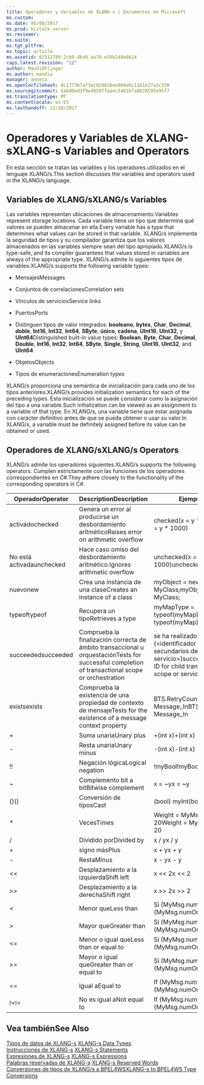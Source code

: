 ```yaml
---
title: Operadores y Variables de XLANG-s | Documentos de Microsoft
ms.custom: 
ms.date: 06/08/2017
ms.prod: biztalk-server
ms.reviewer: 
ms.suite: 
ms.tgt_pltfrm: 
ms.topic: article
ms.assetid: 02512789-2cb9-4ba9-aa78-e59b248e6b24
caps.latest.revision: "12"
author: MandiOhlinger
ms.author: mandia
manager: anneta
ms.openlocfilehash: 8c1773b7af3ec029026ee884e6c1161e27a3c330
ms.sourcegitcommit: 5abd0ed3f9e4858ffaaec5481bfa8878595e95f7
ms.translationtype: MT
ms.contentlocale: es-ES
ms.lasthandoff: 11/28/2017
---
```

# <a name="xlang-s-variables-and-operators"></a><span data-ttu-id="682fe-102">Operadores y Variables de XLANG-s</span><span class="sxs-lookup"><span data-stu-id="682fe-102">XLANG-s Variables and Operators</span></span>
<span data-ttu-id="682fe-103">En esta sección se tratan las variables y los operadores utilizados en el lenguaje XLANG/s.</span><span class="sxs-lookup"><span data-stu-id="682fe-103">This section discusses the variables and operators used in the XLANG/s language.</span></span>  
  
## <a name="xlangs-variables"></a><span data-ttu-id="682fe-104">Variables de XLANG/s</span><span class="sxs-lookup"><span data-stu-id="682fe-104">XLANG/s Variables</span></span>  
 <span data-ttu-id="682fe-105">Las variables representan ubicaciones de almacenamiento.</span><span class="sxs-lookup"><span data-stu-id="682fe-105">Variables represent storage locations.</span></span> <span data-ttu-id="682fe-106">Cada variable tiene un tipo que determina qué valores se pueden almacenar en ella.</span><span class="sxs-lookup"><span data-stu-id="682fe-106">Every variable has a type that determines what values can be stored in that variable.</span></span> <span data-ttu-id="682fe-107">XLANG/s implementa la seguridad de tipos y su compilador garantiza que los valores almacenados en las variables siempre sean del tipo apropiado.</span><span class="sxs-lookup"><span data-stu-id="682fe-107">XLANG/s is type-safe, and its compiler guarantees that values stored in variables are always of the appropriate type.</span></span> <span data-ttu-id="682fe-108">XLANG/s admite lo siguientes tipos de variables:</span><span class="sxs-lookup"><span data-stu-id="682fe-108">XLANG/s supports the following variable types:</span></span>  
  
-   <span data-ttu-id="682fe-109">Mensajes</span><span class="sxs-lookup"><span data-stu-id="682fe-109">Messages</span></span>  
  
-   <span data-ttu-id="682fe-110">Conjuntos de correlaciones</span><span class="sxs-lookup"><span data-stu-id="682fe-110">Correlation sets</span></span>  
  
-   <span data-ttu-id="682fe-111">Vínculos de servicios</span><span class="sxs-lookup"><span data-stu-id="682fe-111">Service links</span></span>  
  
-   <span data-ttu-id="682fe-112">Puertos</span><span class="sxs-lookup"><span data-stu-id="682fe-112">Ports</span></span>  
  
-   <span data-ttu-id="682fe-113">Distinguen tipos de valor integrados: **booleano**, **bytes**, **Char**, **Decimal**, **doble**,  **Int16**, **Int32**, **Int64**, **SByte**, **único**, **cadena**, **UInt16**, **UInt32**, y **UInt64**</span><span class="sxs-lookup"><span data-stu-id="682fe-113">Distinguished built-in value types: **Boolean**, **Byte**, **Char**, **Decimal**, **Double**, **Int16**, **Int32**, **Int64**, **SByte**, **Single**, **String**, **UInt16**, **UInt32**, and **UInt64**</span></span>  
  
-   <span data-ttu-id="682fe-114">Objetos</span><span class="sxs-lookup"><span data-stu-id="682fe-114">Objects</span></span>  
  
-   <span data-ttu-id="682fe-115">Tipos de enumeraciones</span><span class="sxs-lookup"><span data-stu-id="682fe-115">Enumeration types</span></span>  
  
 <span data-ttu-id="682fe-116">XLANG/s proporciona una semántica de inicialización para cada uno de los tipos anteriores.</span><span class="sxs-lookup"><span data-stu-id="682fe-116">XLANG/s provides initialization semantics for each of the preceding types.</span></span> <span data-ttu-id="682fe-117">Esta inicialización se puede considerar como la asignación del tipo a una variable.</span><span class="sxs-lookup"><span data-stu-id="682fe-117">Such initialization can be viewed as an assignment to a variable of that type.</span></span> <span data-ttu-id="682fe-118">En XLANG/s, una variable tiene que estar asignada con carácter definitivo antes de que se pueda obtener o usar su valor.</span><span class="sxs-lookup"><span data-stu-id="682fe-118">In XLANG/s, a variable must be definitely assigned before its value can be obtained or used.</span></span>  
  
## <a name="xlangs-operators"></a><span data-ttu-id="682fe-119">Operadores de XLANG/s</span><span class="sxs-lookup"><span data-stu-id="682fe-119">XLANG/s Operators</span></span>  
 <span data-ttu-id="682fe-120">XLANG/s admite los operadores siguientes.</span><span class="sxs-lookup"><span data-stu-id="682fe-120">XLANG/s supports the following operators.</span></span> <span data-ttu-id="682fe-121">Cumplen estrictamente con las funciones de los operadores correspondientes en C#.</span><span class="sxs-lookup"><span data-stu-id="682fe-121">They adhere closely to the functionality of the corresponding operators in C#.</span></span>  
  
|<span data-ttu-id="682fe-122">Operador</span><span class="sxs-lookup"><span data-stu-id="682fe-122">Operator</span></span>|<span data-ttu-id="682fe-123">Description</span><span class="sxs-lookup"><span data-stu-id="682fe-123">Description</span></span>|<span data-ttu-id="682fe-124">Ejemplo</span><span class="sxs-lookup"><span data-stu-id="682fe-124">Example</span></span>|  
|--------------|-----------------|-------------|  
|<span data-ttu-id="682fe-125">activado</span><span class="sxs-lookup"><span data-stu-id="682fe-125">checked</span></span>|<span data-ttu-id="682fe-126">Genera un error al producirse un desbordamiento aritmético</span><span class="sxs-lookup"><span data-stu-id="682fe-126">Raises error on arithmetic overflow</span></span>|<span data-ttu-id="682fe-127">checked(x = y * 1000)</span><span class="sxs-lookup"><span data-stu-id="682fe-127">checked(x = y * 1000)</span></span>|  
|<span data-ttu-id="682fe-128">No está activada</span><span class="sxs-lookup"><span data-stu-id="682fe-128">unchecked</span></span>|<span data-ttu-id="682fe-129">Hace caso omiso del desbordamiento aritmético.</span><span class="sxs-lookup"><span data-stu-id="682fe-129">Ignores arithmetic overflow</span></span>|<span data-ttu-id="682fe-130">unchecked(x = y * 1000)</span><span class="sxs-lookup"><span data-stu-id="682fe-130">unchecked(x = y * 1000)</span></span>|  
|<span data-ttu-id="682fe-131">nuevo</span><span class="sxs-lookup"><span data-stu-id="682fe-131">new</span></span>|<span data-ttu-id="682fe-132">Crea una instancia de una clase</span><span class="sxs-lookup"><span data-stu-id="682fe-132">Creates an instance of a class</span></span>|<span data-ttu-id="682fe-133">myObject = new MyClass;</span><span class="sxs-lookup"><span data-stu-id="682fe-133">myObject = new MyClass;</span></span>|  
|<span data-ttu-id="682fe-134">typeof</span><span class="sxs-lookup"><span data-stu-id="682fe-134">typeof</span></span>|<span data-ttu-id="682fe-135">Recupera un tipo</span><span class="sxs-lookup"><span data-stu-id="682fe-135">Retrieves a type</span></span>|<span data-ttu-id="682fe-136">myMapType = typeof(myMap)</span><span class="sxs-lookup"><span data-stu-id="682fe-136">myMapType = typeof(myMap)</span></span>|  
|<span data-ttu-id="682fe-137">succeeded</span><span class="sxs-lookup"><span data-stu-id="682fe-137">succeeded</span></span>|<span data-ttu-id="682fe-138">Comprueba la finalización correcta de ámbito transaccional u orquestación</span><span class="sxs-lookup"><span data-stu-id="682fe-138">Tests for successful completion of transactional scope or orchestration</span></span>|<span data-ttu-id="682fe-139">se ha realizado correctamente (\<identificador de transacción de secundarios del ámbito actual o servicio\>)</span><span class="sxs-lookup"><span data-stu-id="682fe-139">succeeded(\<transaction ID for child transaction of current scope or service\>)</span></span>|  
|<span data-ttu-id="682fe-140">exists</span><span class="sxs-lookup"><span data-stu-id="682fe-140">exists</span></span>|<span data-ttu-id="682fe-141">Comprueba la existencia de una propiedad de contexto de mensaje</span><span class="sxs-lookup"><span data-stu-id="682fe-141">Tests for the existence of a message context property</span></span>|<span data-ttu-id="682fe-142">BTS.RetryCount exists Message_In</span><span class="sxs-lookup"><span data-stu-id="682fe-142">BTS.RetryCount exists Message_In</span></span>|  
|+|<span data-ttu-id="682fe-143">Suma unaria</span><span class="sxs-lookup"><span data-stu-id="682fe-143">Unary plus</span></span>|<span data-ttu-id="682fe-144">+(int x)</span><span class="sxs-lookup"><span data-stu-id="682fe-144">+(int x)</span></span>|  
|-|<span data-ttu-id="682fe-145">Resta unaria</span><span class="sxs-lookup"><span data-stu-id="682fe-145">Unary minus</span></span>|<span data-ttu-id="682fe-146">-(int x)</span><span class="sxs-lookup"><span data-stu-id="682fe-146">-(int x)</span></span>|  
|<span data-ttu-id="682fe-147">!</span><span class="sxs-lookup"><span data-stu-id="682fe-147">!</span></span>|<span data-ttu-id="682fe-148">Negación lógica</span><span class="sxs-lookup"><span data-stu-id="682fe-148">Logical negation</span></span>|<span data-ttu-id="682fe-149">!myBool</span><span class="sxs-lookup"><span data-stu-id="682fe-149">!myBool</span></span>|  
|~|<span data-ttu-id="682fe-150">Complemento bit a bit</span><span class="sxs-lookup"><span data-stu-id="682fe-150">Bitwise complement</span></span>|<span data-ttu-id="682fe-151">x = ~y</span><span class="sxs-lookup"><span data-stu-id="682fe-151">x = ~y</span></span>|  
|<span data-ttu-id="682fe-152">()</span><span class="sxs-lookup"><span data-stu-id="682fe-152">()</span></span>|<span data-ttu-id="682fe-153">Conversión de tipos</span><span class="sxs-lookup"><span data-stu-id="682fe-153">Cast</span></span>|<span data-ttu-id="682fe-154">(bool) myInt</span><span class="sxs-lookup"><span data-stu-id="682fe-154">(bool) myInt</span></span>|  
|*|<span data-ttu-id="682fe-155">Veces</span><span class="sxs-lookup"><span data-stu-id="682fe-155">Times</span></span>|<span data-ttu-id="682fe-156">Weight = MyMsg.numOrders * 20</span><span class="sxs-lookup"><span data-stu-id="682fe-156">Weight = MyMsg.numOrders * 20</span></span>|  
|/|<span data-ttu-id="682fe-157">Dividido por</span><span class="sxs-lookup"><span data-stu-id="682fe-157">Divided by</span></span>|<span data-ttu-id="682fe-158">x / y</span><span class="sxs-lookup"><span data-stu-id="682fe-158">x / y</span></span>|  
|+|<span data-ttu-id="682fe-159">signo más</span><span class="sxs-lookup"><span data-stu-id="682fe-159">Plus</span></span>|<span data-ttu-id="682fe-160">x + y</span><span class="sxs-lookup"><span data-stu-id="682fe-160">x + y</span></span>|  
|-|<span data-ttu-id="682fe-161">Resta</span><span class="sxs-lookup"><span data-stu-id="682fe-161">Minus</span></span>|<span data-ttu-id="682fe-162">x - y</span><span class="sxs-lookup"><span data-stu-id="682fe-162">x - y</span></span>|  
|<<|<span data-ttu-id="682fe-163">Desplazamiento a la izquierda</span><span class="sxs-lookup"><span data-stu-id="682fe-163">Shift left</span></span>|<span data-ttu-id="682fe-164">x << 2</span><span class="sxs-lookup"><span data-stu-id="682fe-164">x << 2</span></span>|  
|>>|<span data-ttu-id="682fe-165">Desplazamiento a la derecha</span><span class="sxs-lookup"><span data-stu-id="682fe-165">Shift right</span></span>|<span data-ttu-id="682fe-166">x >> 2</span><span class="sxs-lookup"><span data-stu-id="682fe-166">x >> 2</span></span>|  
|<|<span data-ttu-id="682fe-167">Menor que</span><span class="sxs-lookup"><span data-stu-id="682fe-167">Less than</span></span>|<span data-ttu-id="682fe-168">Si (MyMsg.numOrders < 10)...</span><span class="sxs-lookup"><span data-stu-id="682fe-168">If (MyMsg.numOrders < 10)...</span></span>|  
|>|<span data-ttu-id="682fe-169">Mayor que</span><span class="sxs-lookup"><span data-stu-id="682fe-169">Greater than</span></span>|<span data-ttu-id="682fe-170">Si (MyMsg.numOrders > 10)...</span><span class="sxs-lookup"><span data-stu-id="682fe-170">If (MyMsg.numOrders > 10)...</span></span>|  
|<=|<span data-ttu-id="682fe-171">Menor o igual que</span><span class="sxs-lookup"><span data-stu-id="682fe-171">Less than or equal to</span></span>|<span data-ttu-id="682fe-172">Si (MyMsg.numOrders < = 10)...</span><span class="sxs-lookup"><span data-stu-id="682fe-172">If (MyMsg.numOrders <= 10)...</span></span>|  
|>=|<span data-ttu-id="682fe-173">Mayor o igual que</span><span class="sxs-lookup"><span data-stu-id="682fe-173">Greater than or equal to</span></span>|<span data-ttu-id="682fe-174">Si (MyMsg.numOrders > = 10)...</span><span class="sxs-lookup"><span data-stu-id="682fe-174">If (MyMsg.numOrders >= 10)...</span></span>|  
|==|<span data-ttu-id="682fe-175">Igual a</span><span class="sxs-lookup"><span data-stu-id="682fe-175">Equal to</span></span>|<span data-ttu-id="682fe-176">If (MyMsg.numOrders == 10)...</span><span class="sxs-lookup"><span data-stu-id="682fe-176">If (MyMsg.numOrders == 10)...</span></span>|  
|<span data-ttu-id="682fe-177">!=</span><span class="sxs-lookup"><span data-stu-id="682fe-177">!=</span></span>|<span data-ttu-id="682fe-178">No es igual a</span><span class="sxs-lookup"><span data-stu-id="682fe-178">Not equal to</span></span>|<span data-ttu-id="682fe-179">If (MyMsg.numOrders != 10)...</span><span class="sxs-lookup"><span data-stu-id="682fe-179">If (MyMsg.numOrders != 10)...</span></span>|  
  
## <a name="see-also"></a><span data-ttu-id="682fe-180">Vea también</span><span class="sxs-lookup"><span data-stu-id="682fe-180">See Also</span></span>  
 <span data-ttu-id="682fe-181">[Tipos de datos de XLANG-s](../core/xlang-s-data-types.md) </span><span class="sxs-lookup"><span data-stu-id="682fe-181">[XLANG-s Data Types](../core/xlang-s-data-types.md) </span></span>  
 <span data-ttu-id="682fe-182">[Instrucciones de XLANG-s](../core/xlang-s-statements.md) </span><span class="sxs-lookup"><span data-stu-id="682fe-182">[XLANG-s Statements](../core/xlang-s-statements.md) </span></span>  
 <span data-ttu-id="682fe-183">[Expresiones de XLANG-s](../core/xlang-s-expressions.md) </span><span class="sxs-lookup"><span data-stu-id="682fe-183">[XLANG-s Expressions](../core/xlang-s-expressions.md) </span></span>  
 <span data-ttu-id="682fe-184">[Palabras reservadas de XLANG-s](../core/xlang-s-reserved-words.md) </span><span class="sxs-lookup"><span data-stu-id="682fe-184">[XLANG-s Reserved Words](../core/xlang-s-reserved-words.md) </span></span>  
 [<span data-ttu-id="682fe-185">Conversiones de tipos de XLANG/s a BPEL4WS</span><span class="sxs-lookup"><span data-stu-id="682fe-185">XLANG-s to BPEL4WS Type Conversions</span></span>](../core/xlang-s-to-bpel4ws-type-conversions.md)